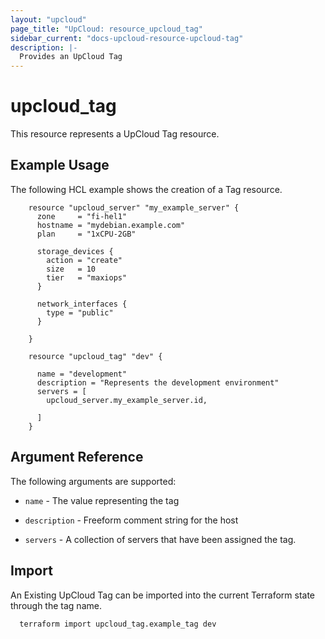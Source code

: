 ```yaml
---
layout: "upcloud"
page_title: "UpCloud: resource_upcloud_tag"
sidebar_current: "docs-upcloud-resource-upcloud-tag"
description: |-
  Provides an UpCloud Tag
---
```


# upcloud_tag

This resource represents a UpCloud Tag resource.

## Example Usage

The following HCL example shows the creation of a Tag resource.

```hcl
    resource "upcloud_server" "my_example_server" {
      zone     = "fi-hel1"
      hostname = "mydebian.example.com"
      plan     = "1xCPU-2GB"

      storage_devices {
        action = "create"
        size   = 10
        tier   = "maxiops"
      }

      network_interfaces {
        type = "public"
      }

    }

    resource "upcloud_tag" "dev" {

      name = "development"
      description = "Represents the development environment"
      servers = [
        upcloud_server.my_example_server.id,

      ]
    }
```


## Argument Reference

The following arguments are supported:

 * `name` - The value representing the tag

 * `description` - Freeform comment string for the host

 * `servers` - A collection of servers that have been assigned the tag.

## Import

An Existing UpCloud Tag can be imported into the current Terraform state through the tag name.

```hcl
  terraform import upcloud_tag.example_tag dev
```
